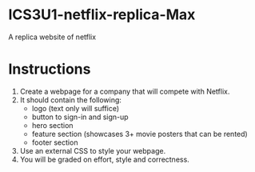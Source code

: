 # ICS3U1-netflix-replica-Max
A replica website of netflix

# Instructions
1. Create a webpage for a company that will compete with Netflix.
2. It should contain the following:
    - logo (text only will suffice)
    - button to sign-in and sign-up
    - hero section
    - feature section (showcases 3+ movie posters that can be rented)
    - footer section
3. Use an external CSS to style your webpage.
4. You will be graded on effort, style and correctness.